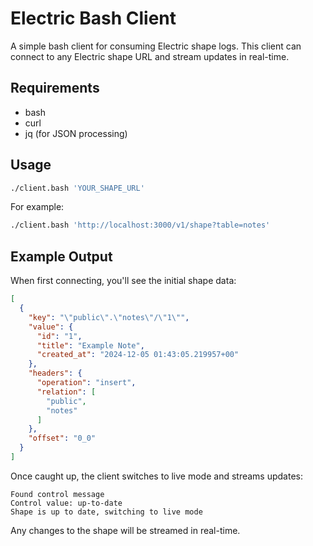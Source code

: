 # Electric Bash Client

A simple bash client for consuming Electric shape logs. This client can connect to any Electric shape URL and stream updates in real-time.

## Requirements

- bash
- curl
- jq (for JSON processing)

## Usage

```bash
./client.bash 'YOUR_SHAPE_URL'
```

For example:
```bash
./client.bash 'http://localhost:3000/v1/shape?table=notes'
```

## Example Output

When first connecting, you'll see the initial shape data:
```json
[
  {
    "key": "\"public\".\"notes\"/\"1\"",
    "value": {
      "id": "1",
      "title": "Example Note",
      "created_at": "2024-12-05 01:43:05.219957+00"
    },
    "headers": {
      "operation": "insert",
      "relation": [
        "public",
        "notes"
      ]
    },
    "offset": "0_0"
  }
]
```

Once caught up, the client switches to live mode and streams updates:
```
Found control message
Control value: up-to-date
Shape is up to date, switching to live mode
```

Any changes to the shape will be streamed in real-time.
